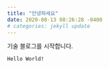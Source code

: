 ```yaml
---
title: "안녕하세요"
date: 2020-08-13 08:26:28 -0400
# categories: jekyll update
---
```


기술 블로그를 시작합니다.

```{python}
Hello World!
```